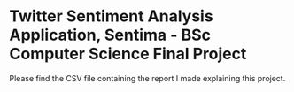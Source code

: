 # Twitter Sentiment Analysis Application, Sentima - BSc Computer Science Final Project

Please find the CSV file containing the report I made explaining this project.
